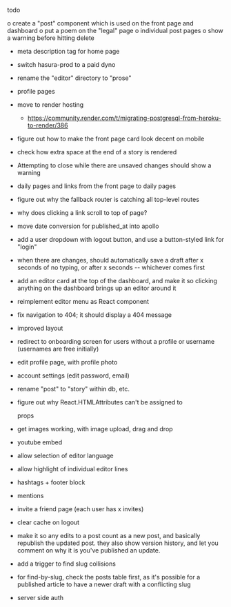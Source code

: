 todo

o create a "post" component which is used on the front page and dashboard
o put a poem on the "legal" page
o individual post pages
o show a warning before hitting delete
- meta description tag for home page
- switch hasura-prod to a paid dyno

- rename the "editor" directory to "prose"

- profile pages
- move to render hosting
  * https://community.render.com/t/migrating-postgresql-from-heroku-to-render/386

- figure out how to make the front page card look decent on mobile
- check how extra space at the end of a story is rendered
- Attempting to close while there are unsaved changes should show a warning

- daily pages and links from the front page to daily pages

- figure out why the fallback router is catching all top-level routes

- why does clicking a link scroll to top of page?
- move date conversion for published_at into apollo
- add a user dropdown with logout button, and use a button-styled link for "login"
- when there are changes, should automatically save a draft after x seconds of
  no typing, or after x seconds -- whichever comes first
- add an editor card at the top of the dashboard, and make it so clicking
  anything on the dashboard brings up an editor around it
- reimplement editor menu as React component
- fix navigation to 404; it should display a 404 message
- improved layout
- redirect to onboarding screen for users without a profile or username (usernames are free initially)
- edit profile page, with profile photo
- account settings (edit password, email)

- rename "post" to "story" within db, etc.
- figure out why React.HTMLAttributes can't be assigned to <div> props

- get images working, with image upload, drag and drop
- youtube embed
- allow selection of editor language
- allow highlight of individual editor lines
- hashtags + footer block
- mentions

- invite a friend page (each user has x invites)

- clear cache on logout

- make it so any edits to a post count as a new post, and basically republish
  the updated post. they also show version history, and let you comment on
  why it is you've published an update.

- add a trigger to find slug collisions 
- for find-by-slug, check the posts table first, as it's possible for a
  published article to have a newer draft with a conflicting slug

- server side auth
